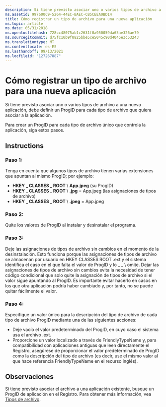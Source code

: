 ```yaml
---
description: Si tiene previsto asociar uno o varios tipos de archivo a una nueva aplicación, debe definir un ProgID para cada tipo de archivo que quiera asociar a la aplicación.
ms.assetid: 997600C9-5264-44EC-BAEC-CB5CEEA0BD14
title: Cómo registrar un tipo de archivo para una nueva aplicación
ms.topic: article
ms.date: 05/31/2018
ms.openlocfilehash: 728cc48075ab1c2631f0a950059da65ae326ae79
ms.sourcegitcommit: d75fc10b9f0825bbe5ce5045c90d4045e3c53243
ms.translationtype: MT
ms.contentlocale: es-ES
ms.lasthandoff: 09/13/2021
ms.locfileid: "127267887"
---
```

# <a name="how-to-register-a-file-type-for-a-new-application"></a>Cómo registrar un tipo de archivo para una nueva aplicación

Si tiene previsto asociar uno o varios tipos de archivo a una nueva aplicación, debe definir un ProgID para cada tipo de archivo que quiera asociar a la aplicación.

Para crear un ProgID para cada tipo de archivo único que controla la aplicación, siga estos pasos.

## <a name="instructions"></a>Instructions

### <a name="step-1"></a>Paso 1:

Tenga en cuenta que algunos tipos de archivo tienen varias extensiones que apuntan al mismo ProgID; por ejemplo:

-   **HKEY \_ CLASSES \_ ROOT** \\ **App.jpeg** (su ProgID)
-   **HKEY \_ CLASSES \_ ROOT** \\ **.jpg** = App.jpeg (las asignaciones de tipos de archivo)
-   **HKEY \_ CLASSES \_ ROOT** \\ **.jpeg** = App.jpeg

### <a name="step-2"></a>Paso 2:

Quite los valores de ProgID al instalar y desinstalar el programa.

### <a name="step-3"></a>Paso 3:

Deje las asignaciones de tipos de archivo sin cambios en el momento de la desinstalación. Esto funciona porque las asignaciones de tipos de archivo se almacenan por usuario en HKEY CLASSES ROOT .ext y el sistema identifica el caso en el que falta el valor de ProgID y lo \_ \_ \\ omite. Dejar las asignaciones de tipos de archivo sin cambios evita la necesidad de tener código condicional que solo quite la asignación de tipos de archivo si el valor sigue apuntando al ProgID. Es importante evitar hacerlo en casos en los que otra aplicación podría haber cambiado y, por tanto, no se puede quitar fácilmente el valor.

### <a name="step-4"></a>Paso 4:

Especifique un valor único para la descripción del tipo de archivo de cada tipo de archivo ProgID mediante una de las siguientes acciones:

-   Deje vacío el valor predeterminado del ProgID, en cuyo caso el sistema usa el archivo .ext.
-   Proporcione un valor localizado a través de FriendlyTypeName y, para compatibilidad con aplicaciones antiguas que leen directamente el Registro, asegúrese de proporcionar el valor predeterminado de ProgID como la descripción del tipo de archivo (es decir, use el mismo valor al que hace referencia FriendlyTypeName en el recurso inglés).

## <a name="remarks"></a>Observaciones

Si tiene previsto asociar el archivo a una aplicación existente, busque un ProgID de aplicación en el Registro. Para obtener más información, vea [Tipos de archivo](fa-file-types.md).

 

 



